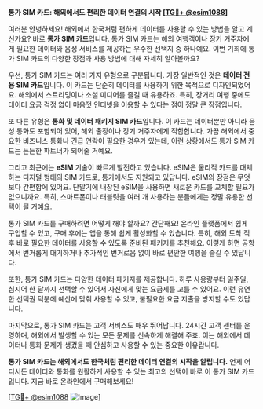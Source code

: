 **통가 SIM 카드: 해외에서도 편리한 데이터 연결의 시작 [[TG💪+ @esim1088](https://t.me/s/esim1088)]**

여러분 안녕하세요! 해외에서 한국처럼 편하게 데이터를 사용할 수 있는 방법을 알고 계신가요? 바로 **통가 SIM 카드**입니다. 통가 SIM 카드는 해외 여행객이나 장기 거주자에게 필요한 데이터와 음성 서비스를 제공하는 우수한 선택지 중 하나예요. 이번 기회에 통가 SIM 카드의 다양한 장점과 사용 방법에 대해 자세히 알아볼까요?

우선, 통가 SIM 카드는 여러 가지 유형으로 구분됩니다. 가장 일반적인 것은 **데이터 전용 SIM 카드**입니다. 이 카드는 단순히 데이터를 사용하기 위한 목적으로 디자인되었어요. 해외에서 스트리밍이나 소셜 미디어를 즐길 때 유용하죠. 특히, 장거리 여행 중에도 데이터 요금 걱정 없이 마음껏 인터넷을 이용할 수 있다는 점이 정말 큰 장점입니다.

또 다른 유형은 **통화 및 데이터 패키지 SIM 카드**입니다. 이 카드는 데이터뿐만 아니라 음성 통화도 포함되어 있어, 해외 출장이나 장기 거주자에게 적합합니다. 가끔 해외에서 중요한 비즈니스 통화나 긴급 연락이 필요한 경우가 있는데, 이런 상황에서도 통가 SIM 카드는 든든한 파트너가 되어줄 거예요.

그리고 최근에는 **eSIM** 기술이 빠르게 발전하고 있습니다. eSIM은 물리적 카드를 대체하는 디지털 형태의 SIM 카드로, 통가에서도 지원되고 있답니다. eSIM의 장점은 무엇보다 간편함에 있어요. 단말기에 내장된 eSIM을 사용하면 새로운 카드를 교체할 필요가 없으니까요. 특히, 스마트폰이나 태블릿을 여러 개 사용하는 분들에게는 정말 유용한 선택이 될 거예요.

통가 SIM 카드를 구매하려면 어떻게 해야 할까요? 간단해요! 온라인 플랫폼에서 쉽게 구입할 수 있고, 구매 후에는 앱을 통해 쉽게 활성화할 수 있습니다. 특히, 해외 도착 직후 바로 필요한 데이터를 사용할 수 있도록 준비된 패키지를 추천해요. 이렇게 하면 공항에서 번거롭게 대기하거나 추가적인 번거로움 없이 바로 편안한 여행을 즐길 수 있답니다.

또한, 통가 SIM 카드는 다양한 데이터 패키지를 제공합니다. 하루 사용량부터 일주일, 심지어 한 달까지 선택할 수 있어서 자신에게 맞는 요금제를 고를 수 있어요. 이런 유연한 선택권 덕분에 예산에 맞춰 사용할 수 있고, 불필요한 요금 지출을 방지할 수도 있답니다.

마지막으로, 통가 SIM 카드는 고객 서비스도 매우 뛰어납니다. 24시간 고객 센터를 운영하며, 해외에서 발생할 수 있는 모든 문제를 신속하게 해결해 주죠. 이는 해외에서 데이터나 통화 문제가 생겼을 때 안심하고 사용할 수 있는 중요한 이유랍니다.

**통가 SIM 카드는 해외에서도 한국처럼 편리한 데이터 연결의 시작을 알립니다.** 언제 어디서든 데이터와 통화를 원활하게 사용할 수 있는 최고의 선택이 바로 이 통가 SIM 카드입니다. 지금 바로 온라인에서 구매해보세요! 

[[TG💪+ @esim1088](https://t.me/s/esim1088) ![Image](https://i.postimg.cc/Y0z9fWf4/image.png)]